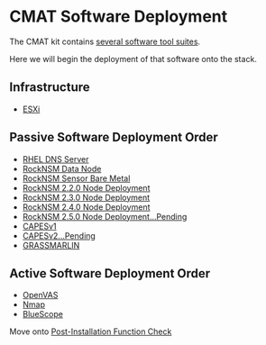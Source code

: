 # CMAT Software Deployment
The CMAT kit contains [several software tool suites](software-components.md).

Here we will begin the deployment of that software onto the stack.

## Infrastructure
- [ESXi](vmware/README.md)

## Passive Software Deployment Order
- [RHEL DNS Server](dns/README.md)
- [RockNSM Data Node](rocknsm/README.md)
- [RockNSM Sensor Bare Metal](rocknsm/README.md)
- [RockNSM 2.2.0 Node Deployment](rocknsm2-2-0/README.md)
- [RockNSM 2.3.0 Node Deployment](rocknsm2-3-0/README.md)
- [RockNSM 2.4.0 Node Deployment](rocknsm2-4-0/README.md)
- [RockNSM 2.5.0 Node Deployment...Pending](rocknsm2-5-0_Pending/README.md)
- [CAPESv1](capes/README.md)
- [CAPESv2...Pending](capes/README.md)
- [GRASSMARLIN](grassmarlin/README.md)

## Active Software Deployment Order
- [OpenVAS](openvas/README.md)
- [Nmap](nmap/README.md)
- [BlueScope](bluescope/README.md)

Move onto [Post-Installation Function Check](function-check.md)
